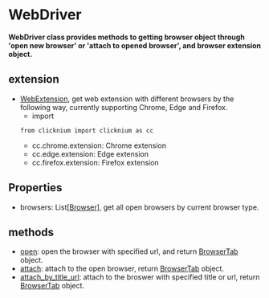 # WebDriver

**WebDriver class provides methods to getting browser object through 'open new browser' or 'attach to opened browser', and browser extension object.**

## extension <!-- {docsify-ignore} -->
- [WebExtension](./doc/api/python/webdriver/webextension/webextension.md), get web extension with different browsers by the following way, currently supporting Chrome, Edge and Firefox.   
    - import
  ```
  from clicknium import clicknium as cc
  ```
  - cc.chrome.extension: Chrome extension
  - cc.edge.extension: Edge extension
  - cc.firefox.extension: Firefox extension

## Properties <!-- {docsify-ignore} -->
- browsers: List[[Browser](./doc/api/python/webdriver/browser/browser.md)], get all open browsers by current browser type.

## methods <!-- {docsify-ignore} -->

- [open](./doc/api/python/webdriver/open.md): open the browser with specified url, and return [BrowserTab](./doc/api/python/webdriver/browser/browser_tab.md) object.
- [attach](./doc/api/python/webdriver/attach.md): attach to the open browser, return [BrowserTab](./doc/api/python/webdriver/browser/browser_tab.md) object.
- [attach_by_title_url](./doc/api/python/webdriver/attach_by_title_url.md): attach to the broswer with specified title or url, return [BrowserTab](./doc/api/python/webdriver/browser/browser_tab.md) object.
